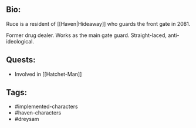## Bio:

Ruce is a resident of [[Haven|Hideaway]] who guards the front gate in 2081.

Former drug dealer. Works as the main gate guard. Straight-laced, anti-ideological.

## Quests:

- Involved in [[Hatchet-Man]]

## Tags:

- #implemented-characters
- #haven-characters
- #dreysam